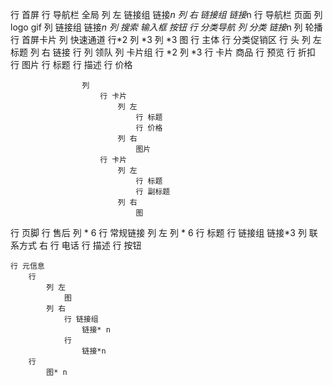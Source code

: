 行 首屏
  行 导航栏 全局
    列 左 链接组
        链接*n
    列 右 链接组
        链接*n
  行 导航栏 页面
    列 
        logo
        gif
    列 链接组
        链接*n
    列 搜索
        输入框
        按钮
  行 分类导航
    列 分类
        链接*n
    列 轮播
  行 首屏卡片
    列  快速通道
        行*2
         列 *3
    列 *3 
        图
行 主体
    行 分类促销区
        行 头
            列 左
                标题
            列 右
                链接
        行 
            列 领队
            列 卡片组
                行 *2 
                    列 *3
                        行 卡片 商品
                            行 预览
                                 行 折扣
                                 行 图片
                            行 标题
                            行 描述
                            行 价格

                            
                    列 
                        行 卡片 
                            列 左
                                行 标题
                                行 价格
                            列 右
                                图片
                        行 卡片
                            列 左
                                行 标题
                                行 副标题
                            列 右
                                图

行 页脚
    行 售后
        列 * 6 
    行 常规链接
        列 左
            列 * 6
                行 标题
                行 链接组
                    链接*3
        列  联系方式 右
            行 电话
            行 描述
            行 按钮 

    行 元信息
        行 
            列 左
                图 
            列 右
                行 链接组
                    链接* n
                行 
                    链接*n
        行 
            图* n